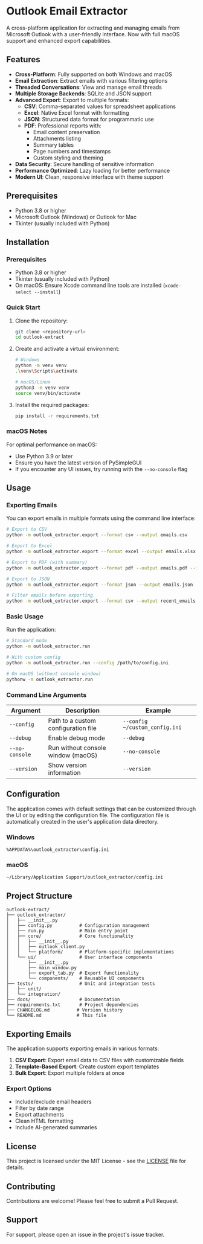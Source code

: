 # Outlook Email Extractor

A cross-platform application for extracting and managing emails from Microsoft Outlook with a user-friendly interface. Now with full macOS support and enhanced export capabilities.

## Features

- **Cross-Platform**: Fully supported on both Windows and macOS
- **Email Extraction**: Extract emails with various filtering options
- **Threaded Conversations**: View and manage email threads
- **Multiple Storage Backends**: SQLite and JSON support
- **Advanced Export**: Export to multiple formats:
  - **CSV**: Comma-separated values for spreadsheet applications
  - **Excel**: Native Excel format with formatting
  - **JSON**: Structured data format for programmatic use
  - **PDF**: Professional reports with:
    - Email content preservation
    - Attachments listing
    - Summary tables
    - Page numbers and timestamps
    - Custom styling and theming
- **Data Security**: Secure handling of sensitive information
- **Performance Optimized**: Lazy loading for better performance
- **Modern UI**: Clean, responsive interface with theme support

## Prerequisites

- Python 3.8 or higher
- Microsoft Outlook (Windows) or Outlook for Mac
- Tkinter (usually included with Python)

## Installation

### Prerequisites
- Python 3.8 or higher
- Tkinter (usually included with Python)
- On macOS: Ensure Xcode command line tools are installed (`xcode-select --install`)

### Quick Start

1. Clone the repository:
   ```bash
   git clone <repository-url>
   cd outlook-extract
   ```

2. Create and activate a virtual environment:
   ```bash
   # Windows
   python -m venv venv
   .\venv\Scripts\activate

   # macOS/Linux
   python3 -m venv venv
   source venv/bin/activate
   ```

3. Install the required packages:
   ```bash
   pip install -r requirements.txt
   ```

### macOS Notes
For optimal performance on macOS:
- Use Python 3.9 or later
- Ensure you have the latest version of PySimpleGUI
- If you encounter any UI issues, try running with the `--no-console` flag

## Usage

### Exporting Emails

You can export emails in multiple formats using the command line interface:

```bash
# Export to CSV
python -m outlook_extractor.export --format csv --output emails.csv

# Export to Excel
python -m outlook_extractor.export --format excel --output emails.xlsx

# Export to PDF (with summary)
python -m outlook_extractor.export --format pdf --output emails.pdf --include-summary

# Export to JSON
python -m outlook_extractor.export --format json --output emails.json

# Filter emails before exporting
python -m outlook_extractor.export --format csv --output recent_emails.csv --after "2025-01-01" --sender "user@example.com"
```

### Basic Usage
Run the application:
```bash
# Standard mode
python -m outlook_extractor.run

# With custom config
python -m outlook_extractor.run --config /path/to/config.ini

# On macOS (without console window)
pythonw -m outlook_extractor.run
```

### Command Line Arguments

| Argument | Description | Example |
|----------|-------------|---------|
| `--config` | Path to a custom configuration file | `--config ~/custom_config.ini` |
| `--debug` | Enable debug mode | `--debug` |
| `--no-console` | Run without console window (macOS) | `--no-console` |
| `--version` | Show version information | `--version` |

## Configuration

The application comes with default settings that can be customized through the UI or by editing the configuration file. The configuration file is automatically created in the user's application data directory.

### Windows
`%APPDATA%\outlook_extractor\config.ini`

### macOS
`~/Library/Application Support/outlook_extractor/config.ini`

## Project Structure

```
outlook-extract/
├── outlook_extractor/
│   ├── __init__.py
│   ├── config.py          # Configuration management
│   ├── run.py             # Main entry point
│   ├── core/              # Core functionality
│   │   ├── __init__.py
│   │   ├── outlook_client.py
│   │   └── platform/      # Platform-specific implementations
│   └── ui/                # User interface components
│       ├── __init__.py
│       ├── main_window.py
│       ├── export_tab.py  # Export functionality
│       └── components/    # Reusable UI components
├── tests/                 # Unit and integration tests
│   ├── unit/
│   └── integration/
├── docs/                  # Documentation
├── requirements.txt       # Project dependencies
├── CHANGELOG.md          # Version history
└── README.md             # This file
```

## Exporting Emails

The application supports exporting emails in various formats:

1. **CSV Export**: Export email data to CSV files with customizable fields
2. **Template-Based Export**: Create custom export templates
3. **Bulk Export**: Export multiple folders at once

### Export Options
- Include/exclude email headers
- Filter by date range
- Export attachments
- Clean HTML formatting
- Include AI-generated summaries

## License

This project is licensed under the MIT License - see the [LICENSE](LICENSE) file for details.

## Contributing

Contributions are welcome! Please feel free to submit a Pull Request.

## Support

For support, please open an issue in the project's issue tracker.
